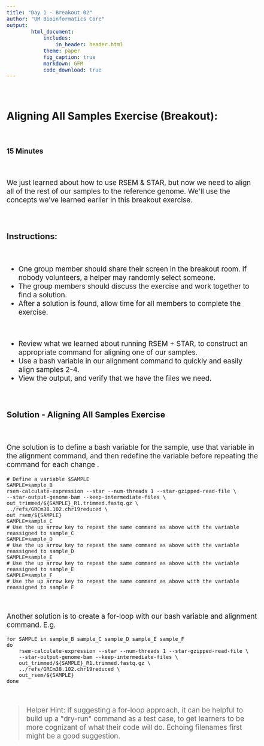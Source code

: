 ```yaml
---
title: "Day 1 - Breakout 02"
author: "UM Bioinformatics Core"
output:
        html_document:
            includes:
                in_header: header.html
            theme: paper
            fig_caption: true
            markdown: GFM
            code_download: true
---
```

<style type="text/css">
body{ /* Normal  */
      font-size: 14pt;
  }
pre {
  font-size: 12pt
}
</style>

<br>

## Aligning All Samples Exercise (Breakout):

<br>

**15 Minutes**

<br>

We just learned about how to use RSEM & STAR, but now we need to align all of the rest of our samples to the reference genome. We'll use the concepts we've learned earlier in this breakout exercise.

<br>

### Instructions:

<br>

- One group member should share their screen in the breakout room. If nobody volunteers, a helper may randomly select someone.
- The group members should discuss the exercise and work together to find a solution.
- After a solution is found, allow time for all members to complete the exercise.

<br>

- Review what we learned about running RSEM + STAR, to construct an appropriate command for aligning one of our samples.
- Use a bash variable in our alignment command to quickly and easily align samples 2-4.
- View the output, and verify that we have the files we need.

<br>

### Solution - Aligning All Samples Exercise

<br>

One solution is to define a bash variable for the sample, use that variable in the alignment command, and then redefine the variable before repeating the command for each change .

    # Define a variable $SAMPLE
    SAMPLE=sample_B
    rsem-calculate-expression --star --num-threads 1 --star-gzipped-read-file \
    --star-output-genome-bam --keep-intermediate-files \
    out_trimmed/${SAMPLE}_R1.trimmed.fastq.gz \
    ../refs/GRCm38.102.chr19reduced \
    out_rsem/${SAMPLE}
    SAMPLE=sample_C
    # Use the up arrow key to repeat the same command as above with the variable reassigned to sample_C
    SAMPLE=sample_D
    # Use the up arrow key to repeat the same command as above with the variable reassigned to sample_D
    SAMPLE=sample_E
    # Use the up arrow key to repeat the same command as above with the variable reassigned to sample_E
    SAMPLE=sample_F
    # Use the up arrow key to repeat the same command as above with the variable reassigned to sample_F

<br>

Another solution is to create a for-loop with our bash variable and alignment command. E.g.

    for SAMPLE in sample_B sample_C sample_D sample_E sample_F
    do
        rsem-calculate-expression --star --num-threads 1 --star-gzipped-read-file \
        --star-output-genome-bam --keep-intermediate-files \
        out_trimmed/${SAMPLE}_R1.trimmed.fastq.gz \
        ../refs/GRCm38.102.chr19reduced \
        out_rsem/${SAMPLE}
    done

<br>

> Helper Hint: If suggesting a for-loop approach, it can be helpful to build up a "dry-run" command as a test case, to get learners to be more cognizant of what their code will do. Echoing filenames first might be a good suggestion.

<br>
